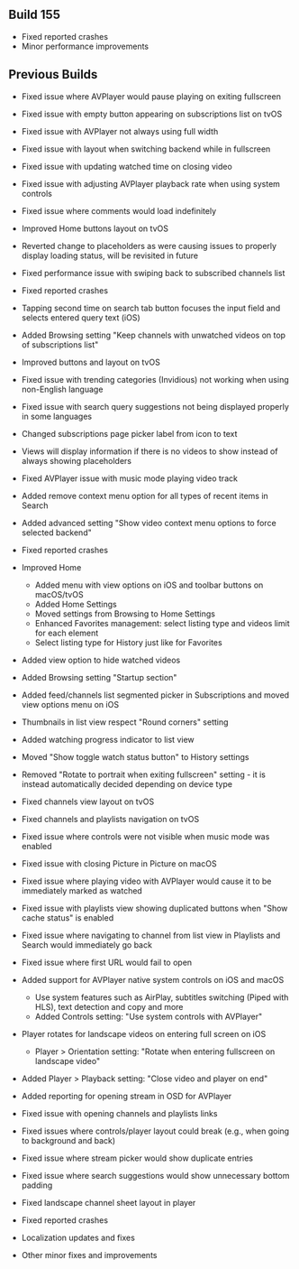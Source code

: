 ## Build 155
* Fixed reported crashes
* Minor performance improvements

## Previous Builds
* Fixed issue where AVPlayer would pause playing on exiting fullscreen
* Fixed issue with empty button appearing on subscriptions list on tvOS

* Fixed issue with AVPlayer not always using full width
* Fixed issue with layout when switching backend while in fullscreen
* Fixed issue with updating watched time on closing video
* Fixed issue with adjusting AVPlayer playback rate when using system controls
* Fixed issue where comments would load indefinitely
* Improved Home buttons layout on tvOS
* Reverted change to placeholders as were causing issues to properly display loading status, will be revisited in future
* Fixed performance issue with swiping back to subscribed channels list
* Fixed reported crashes

* Tapping second time on search tab button focuses the input field and selects entered query text (iOS)
* Added Browsing setting "Keep channels with unwatched videos on top of subscriptions list"
* Improved buttons and layout on tvOS
* Fixed issue with trending categories (Invidious) not working when using non-English language
* Fixed issue with search query suggestions not being displayed properly in some languages
* Changed subscriptions page picker label from icon to text
* Views will display information if there is no videos to show instead of always showing placeholders
* Fixed AVPlayer issue with music mode playing video track
* Added remove context menu option for all types of recent items in Search
* Added advanced setting "Show video context menu options to force selected backend"
* Fixed reported crashes

* Improved Home
  - Added menu with view options on iOS and toolbar buttons on macOS/tvOS
  - Added Home Settings
  - Moved settings from Browsing to Home Settings
  - Enhanced Favorites management: select listing type and videos limit for each element
  - Select listing type for History just like for Favorites
* Added view option to hide watched videos
* Added Browsing setting "Startup section"
* Added feed/channels list segmented picker in Subscriptions and moved view options menu on iOS
* Thumbnails in list view respect "Round corners" setting
* Added watching progress indicator to list view
* Moved "Show toggle watch status button" to History settings
* Removed "Rotate to portrait when exiting fullscreen" setting - it is instead automatically decided depending on device type
* Fixed channels view layout on tvOS
* Fixed channels and playlists navigation on tvOS
* Fixed issue where controls were not visible when music mode was enabled
* Fixed issue with closing Picture in Picture on macOS
* Fixed issue where playing video with AVPlayer would cause it to be immediately marked as watched
* Fixed issue with playlists view showing duplicated buttons when "Show cache status" is enabled
* Fixed issue where navigating to channel from list view in Playlists and Search would immediately go back
* Fixed issue where first URL would fail to open

* Added support for AVPlayer native system controls on iOS and macOS
  - Use system features such as AirPlay, subtitles switching (Piped with HLS), text detection and copy and more
  - Added Controls setting: "Use system controls with AVPlayer"
* Player rotates for landscape videos on entering full screen on iOS
  - Player > Orientation setting: "Rotate when entering fullscreen on landscape video"
* Added Player > Playback setting: "Close video and player on end"
* Added reporting for opening stream in OSD for AVPlayer
* Fixed issue with opening channels and playlists links
* Fixed issues where controls/player layout could break (e.g., when going to background and back)
* Fixed issue where stream picker would show duplicate entries
* Fixed issue where search suggestions would show unnecessary bottom padding
* Fixed landscape channel sheet layout in player
* Fixed reported crashes
* Localization updates and fixes
* Other minor fixes and improvements
